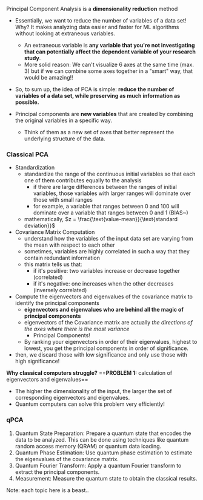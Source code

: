 Principal Component Analysis is a **dimensionality reduction** method
- Essentially, we want to reduce the number of variables of a data set! Why? It makes analyzing data easier and faster for ML algorithms without looking at extraneous variables.
	- An extraneous variable is **any variable that you're not investigating that can potentially affect the dependent variable of your research study**.
	- More solid reason: We can't visualize 6 axes at the same time (max. 3) but if we can combine some axes together in a "smart" way, that would be amazing!!
- So, to sum up, the idea of PCA is simple: **reduce the number of variables of a data set, while preserving as much information as possible.**

- Principal components are **new variables** that are created by combining the original variables in a specific way.
	- Think of them as a new set of axes that better represent the underlying structure of the data.

### Classical PCA
- Standardization
	- standardize the range of the continuous initial variables so that each one of them contributes equally to the analysis
		- if there are large differences between the ranges of initial variables, those variables with larger ranges will dominate over those with small ranges
		- for example, a variable that ranges between 0 and 100 will dominate over a variable that ranges between 0 and 1 (BIAS~)
	- mathematically, $z = \frac{\text{value-mean}}{\text{standard deviation}}$ 
- Covariance Matrix Computation
	- understand how the variables of the input data set are varying from the mean with respect to each other
	- sometimes, variables are highly correlated in such a way that they contain redundant information
	- this matrix tells us that:
		- if it's positive: two variables increase or decrease together (correlated)
		- if it's negative: one increases when the other decreases (inversely correlated)
- Compute the eigenvectors and eigenvalues of the covariance matrix to identify the principal components
	- **eigenvectors and eigenvalues who are behind all the magic of principal components**
	- eigenvectors of the Covariance matrix are actually _the_ _directions of the axes where there is the most variance_
		- Principal Components! 
	- By ranking your eigenvectors in order of their eigenvalues, highest to lowest, you get the principal components in order of significance.
- then, we discard those with low significance and only use those with high significance!

**Why classical computers struggle?**
==**PROBLEM 1:** calculation of eigenvectors and eigenvalues==
- The higher the dimensionality of the input, the larger the set of corresponding eigenvectors and eigenvalues.
- Quantum computers can solve this problem very efficiently!

### qPCA
1. Quantum State Preparation: Prepare a quantum state that encodes the data to be analyzed. This can be done using techniques like quantum random access memory (QRAM) or quantum data loading.
2. Quantum Phase Estimation: Use quantum phase estimation to estimate the eigenvalues of the covariance matrix.
3. Quantum Fourier Transform: Apply a quantum Fourier transform to extract the principal components.
4. Measurement: Measure the quantum state to obtain the classical results.

Note: each topic here is a beast..